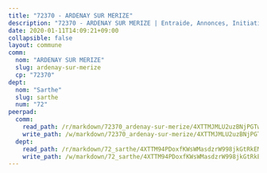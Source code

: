 ```yaml
---
title: "72370 - ARDENAY SUR MERIZE"
description: "72370 - ARDENAY SUR MERIZE | Entraide, Annonces, Initiatives"
date: 2020-01-11T14:09:21+09:00
collapsible: false
layout: commune
comm:
  nom: "ARDENAY SUR MERIZE"
  slug: ardenay-sur-merize
  cp: "72370"
dept:
  nom: "Sarthe"
  slug: sarthe
  num: "72"
peerpad:
  comm:
    read_path: /r/markdown/72370_ardenay-sur-merize/4XTTMJMLU2uzBNjPGTwokq38pUEhVFdCgbHXC7eUjz8M4Lqop
    write_path: /w/markdown/72370_ardenay-sur-merize/4XTTMJMLU2uzBNjPGTwokq38pUEhVFdCgbHXC7eUjz8M4Lqop-K3TgTnSHiVVzEVsJZSvchyr4HgcgYv2BV97DCcWbgEZfBheFs6HP9GD8Z6MAimQFDwUKuxrqdWQxR13g3t2dkYpP8cFFSE886ijpbYwcRsH53imWQqjsTibRAF9DNMH9KgQzFn1G
  dept:
    read_path: /r/markdown/72_sarthe/4XTTM94PDoxfKWsWMasdzrW998jkGtRkEM3CSUC42xSpuJKZ5
    write_path: /w/markdown/72_sarthe/4XTTM94PDoxfKWsWMasdzrW998jkGtRkEM3CSUC42xSpuJKZ5-K3TgTpjFyG67yVeuXvSAfSYzY4Yx2FMtDhgpv5HM2EDBJRVMn95z33xx4XjRNYNVaVsBPQ1t4pG9MoyNqwTqa8mcnEUB8rK4BMVbvUhCtGWCPSFnDCaT8GJTyimDgsCirLN3zswh
---
```


